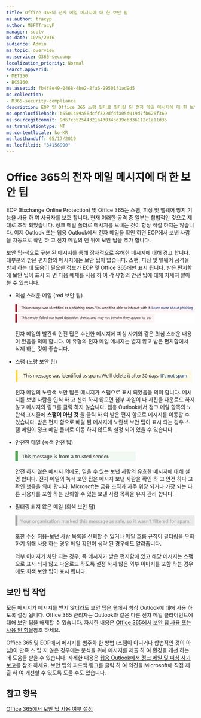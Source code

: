 ```yaml
---
title: Office 365의 전자 메일 메시지에 대 한 보안 팁
ms.author: tracyp
author: MSFTTracyP
manager: scotv
ms.date: 10/6/2016
audience: Admin
ms.topic: overview
ms.service: O365-seccomp
localization_priority: Normal
search.appverid:
- MET150
- BCS160
ms.assetid: fb4f8e49-0468-4be2-8fa6-99501f1ad9d5
ms.collection:
- M365-security-compliance
description: EOP 및 Office 365 스팸 필터로 필터링 된 전자 메일 메시지에 대 한 보안 팁이 도입 되었습니다.
ms.openlocfilehash: b5501459a56dcff322dfdfa05d019d7fb626f369
ms.sourcegitcommit: 9d67cb52544321a430343d39eb336112c1a11d35
ms.translationtype: MT
ms.contentlocale: ko-KR
ms.lasthandoff: 05/17/2019
ms.locfileid: "34156990"
---
```

# <a name="safety-tips-in-email-messages-in-office-365"></a>Office 365의 전자 메일 메시지에 대 한 보안 팁

EOP (Exchange Online Protection) 및 Office 365는 스팸, 피싱 및 맬웨어 방지 기능을 사용 하 여 사용자를 보호 합니다. 현재 이러한 공격 중 일부는 합법적인 것으로 제대로 조작 되었습니다. 정크 메일 폴더로 메시지를 보내는 것이 항상 적절 하지는 않습니다. 이제 Outlook 또는 웹용 Outlook에서 전자 메일을 확인 하면 EOP에서 보낸 사람을 자동으로 확인 하 고 전자 메일의 맨 위에 보안 팁을 추가 합니다. 
  
보안 팁-색으로 구분 된 메시지를 통해 잠재적으로 유해한 메시지에 대해 경고 합니다. 대부분의 받은 편지함의 메시지에는 보안 팁이 없습니다. 스팸, 피싱 및 맬웨어 공격을 방지 하는 데 도움이 필요한 정보가 EOP 및 Office 365에만 표시 됩니다. 받은 편지함에 보안 팁이 표시 되 면 다음 예제를 사용 하 여 각 유형의 안전 팁에 대해 자세히 알아볼 수 있습니다.
  
- 의심 스러운 메일 (red 보안 팁)
    
    ![빨간색 보안 팁을 표시 하는 스크린샷](media/5078a0be-e556-44a1-b169-09d780d26898.png)
  
    전자 메일의 빨간색 안전 팁은 수신한 메시지에 피싱 사기와 같은 의심 스러운 내용이 있음을 의미 합니다. 이 유형의 전자 메일 메시지는 열지 않고 받은 편지함에서 삭제 하는 것이 좋습니다.
    
- 스팸 (노랑 보안 팁)
    
    ![노란색 보안 팁을 표시 하는 스크린샷](media/793c9265-ea44-48fd-a98f-804fadd4163b.png)
  
    전자 메일의 노란색 보안 팁은 메시지가 스팸으로 표시 되었음을 의미 합니다. 메시지를 보낸 사람을 인식 하 고 신뢰 하지 않으면 첨부 파일이 나 사진을 다운로드 하지 않고 메시지의 링크를 클릭 하지 않습니다. 웹용 Outlook에서 정크 메일 항목의 노란색 표시줄에 **스팸이 아닌 것** 을 클릭 하 여 받은 편지 함으로 메시지를 이동할 수 있습니다. 받은 편지 함으로 배달 된 메시지에 노란색 보안 팁이 표시 되는 경우 스팸 메일이 정크 메일 폴더로 이동 하지 않도록 설정 되어 있을 수 있습니다. 
    
- 안전한 메일 (녹색 안전 팁)
    
    ![녹색 보안 팁을 보여 주는 스크린샷](media/acbc11d0-f626-4848-9fbf-66eeeda3f803.png)
  
    안전 하지 않은 메시지 외에도, 믿을 수 있는 보낸 사람의 유효한 메시지에 대해 설명 합니다. 전자 메일의 녹색 보안 팁은 메시지 보낸 사람을 확인 하 고 안전 하다 고 확인 했음을 의미 합니다. Microsoft는 금융 조직과 자주 위장 되거나 가장 되는 다른 사용자를 포함 하는 신뢰할 수 있는 보낸 사람 목록을 유지 관리 합니다.
    
- 필터링 되지 않은 메일 (회색 보안 팁)
    
    ![회색 보안 팁을 보여 주는 스크린샷](media/c4d0cf8f-08e9-4c84-beee-1d9e0b022e0a.png)
  
    또한 수신 허용-보낸 사람 목록을 신뢰할 수 있거나 메일 흐름 규칙이 필터링을 우회 하기 위해 사용 하는 경우 메일 확인이 생략 된 경우에도 알려줍니다. 
    
    외부 이미지가 차단 되는 경우, 즉 메시지가 받은 편지함에 있고 해당 메시지는 스팸으로 표시 되지 않고 다운로드 하도록 설정 하지 않은 외부 이미지를 포함 하는 경우에도 회색 보안 팁이 표시 됩니다.
    
## <a name="working-with-safety-tips"></a>보안 팁 작업

모든 메시지가 메시지를 받지 않더라도 보안 팁은 웹에서 항상 Outlook에 대해 사용 하도록 설정 됩니다. Office 365 관리자는 Outlook과 같은 다른 전자 메일 클라이언트에 대해 보안 팁을 해제할 수 있습니다. 자세한 내용은 [Office 365에서 보안 팁 사용 또는 사용 안 함을](enable-or-disable-safety-tips.md)참조 하세요.
  
Office 365 및 EOP에서 메시지를 범주화 한 방법 (스팸이 아니거나 합법적인 것이 아님)이 만족 스 럽 지 않은 경우에는 분석을 위해 메시지를 제출 하 여 환경을 개선 하는 데 도움을 받을 수 있습니다. 자세한 내용은 [웹용 Outlook에서 정크 메일 및 피싱 사기 보고](https://technet.microsoft.com/library/dn594557.aspx)를 참조 하세요. 보안 팁의 피드백 링크를 클릭 하 여 의견을 Microsoft에 직접 제출 하 여 개선할 수 있도록 도울 수도 있습니다.
  
## <a name="see-also"></a>참고 항목

[Office 365에서 보안 팁 사용 여부 설정](enable-or-disable-safety-tips.md)

